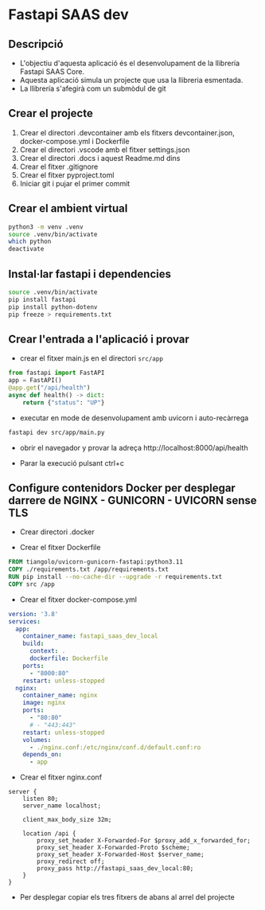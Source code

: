 # Fastapi SAAS dev


## Descripció

- L'objectiu d'aquesta aplicació és el desenvolupament de la llibrería Fastapi SAAS Core.
- Aquesta aplicació simula un projecte que usa la llibreria esmentada.
- La llibrería s'afegirà com un submòdul de git


## Crear el projecte

1. Crear el directori .devcontainer amb els fitxers devcontainer.json, docker-compose.yml i Dockerfile
2. Crear el directori .vscode amb el fitxer settings.json
3. Crear el directori .docs i aquest Readme.md dins
4. Crear el fitxer .gitignore
5. Crear el fitxer pyproject.toml
6. Iniciar git i pujar el primer commit


## Crear el ambient virtual

```bash
python3 -m venv .venv
source .venv/bin/activate
which python
deactivate
```


## Instal·lar fastapi i dependencies

```bash
source .venv/bin/activate
pip install fastapi
pip install python-dotenv
pip freeze > requirements.txt
```


## Crear l'entrada a l'aplicació i provar

- crear el fitxer main.js en el directori `src/app`

```py
from fastapi import FastAPI
app = FastAPI()
@app.get("/api/health")
async def health() -> dict:
    return {"status": "UP"}
```

- executar en mode de desenvolupament amb uvicorn i auto-recàrrega
```bash
fastapi dev src/app/main.py
```

- obrir el navegador y provar la adreça http://localhost:8000/api/health

- Parar la execució pulsant ctrl+c


## Configure contenidors Docker per desplegar darrere de NGINX - GUNICORN - UVICORN sense TLS

- Crear directori .docker

- Crear el fitxer Dockerfile

```Dockerfile
FROM tiangolo/uvicorn-gunicorn-fastapi:python3.11
COPY ./requirements.txt /app/requirements.txt
RUN pip install --no-cache-dir --upgrade -r requirements.txt
COPY src /app
```

- Crear el fitxer docker-compose.yml

```yml
version: '3.8'
services:
  app:
    container_name: fastapi_saas_dev_local
    build:
      context: .
      dockerfile: Dockerfile
    ports:
      - "8000:80"
    restart: unless-stopped
  nginx:
    container_name: nginx
    image: nginx
    ports:
      - "80:80"
      # - "443:443"
    restart: unless-stopped
    volumes:
      - ./nginx.conf:/etc/nginx/conf.d/default.conf:ro
    depends_on:
      - app

```

- Crear el fitxer nginx.conf

```
server {
    listen 80;
    server_name localhost;

    client_max_body_size 32m;

    location /api {
        proxy_set_header X-Forwarded-For $proxy_add_x_forwarded_for;
        proxy_set_header X-Forwarded-Proto $scheme;
        proxy_set_header X-Forwarded-Host $server_name;
        proxy_redirect off;
        proxy_pass http://fastapi_saas_dev_local:80;
    }
}
```

- Per desplegar copiar els tres fitxers de abans al arrel del projecte